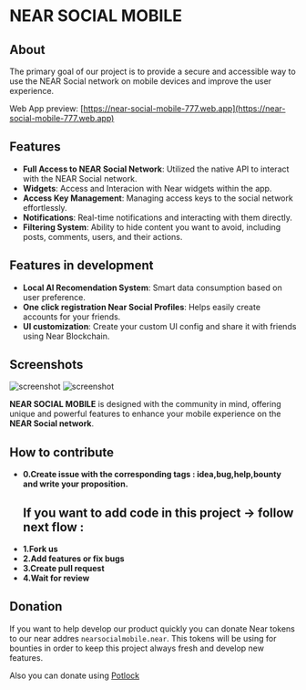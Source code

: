 # NEAR SOCIAL MOBILE

## About

The primary goal of our project is to provide a secure and accessible way to use the NEAR Social network on mobile devices and improve the user experience.

Web App preview: [https://near-social-mobile-777.web.app](https://near-social-mobile-777.web.app)

## Features

- **Full Access to NEAR Social Network**: Utilized the native API to interact with the NEAR Social network.
- **Widgets**: Access and Interacion with Near widgets within the app.
- **Access Key Management**: Managing access keys to the social network effortlessly.
- **Notifications**: Real-time notifications and interacting with them directly.
- **Filtering System**: Ability to hide content you want to avoid, including posts, comments, users, and their actions.

## Features in development
- **Local AI Recomendation System**: Smart data consumption based on user preference.
- **One click registration Near Social Profiles**: Helps easily create accounts for your friends.
- **UI customization**: Create your custom UI config and share it with friends using Near Blockchain.


## Screenshots

![screenshot](https://imgkub.com/images/2024/08/02/nsm-preview-1.png "Preview 1")
![screenshot](https://imgkub.com/images/2024/08/02/msn-preview-2.png "Preview 2")


**NEAR SOCIAL MOBILE** is designed with the community in mind, offering unique and powerful features to enhance your mobile experience on the **NEAR Social network**.

## How to contribute 

- **0.Create issue with the corresponding tags : idea,bug,help,bounty and write your proposition.**
  ## If you want to add code in this project -> follow next flow :
- **1.Fork us**
- **2.Add features or fix bugs**
- **3.Create pull request**
- **4.Wait for review**


## Donation

If you want to help develop our product quickly you can donate Near tokens to our near addres  ```nearsocialmobile.near```.
This tokens will be using for bounties in order to keep this project always fresh and develop new features.

Also you can donate using [Potlock](https://app.potlock.org/?tab=project&projectId=nearsocialmobile.near) 
